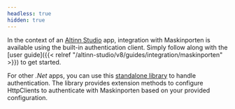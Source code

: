 ```yaml
---
headless: true
hidden: true
---
```


In the context of an [Altinn Studio](/en/altinn-studio) app, integration with Maskinporten is available using the built-in authentication client. Simply follow along with the [user guide]({{< relref "/altinn-studio/v8/guides/integration/maskinporten" >}}) to get started.

For other _.Net_ apps, you can use this [standalone library](https://github.com/Altinn/altinn-apiclient-maskinporten) to handle authentication. The library provides extension methods to configure HttpClients to authenticate with Maskinporten based on your provided configuration.